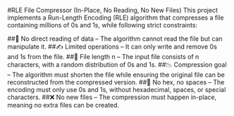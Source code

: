 #RLE File Compressor (In-Place, No Reading, No New Files)
This project implements a Run-Length Encoding (RLE) algorithm that compresses a file containing millions of 0s and 1s, while following strict constraints:

##🚫 No direct reading of data – The algorithm cannot read the file but can manipulate it.
##✍️ Limited operations – It can only write and remove 0s and 1s from the file.
##📏 File length n – The input file consists of n characters, with a random distribution of 0s and 1s.
##📉 Compression goal – The algorithm must shorten the file while ensuring the original file can be reconstructed from the compressed version.
##🔢 No hex, no spaces – The encoding must only use 0s and 1s, without hexadecimal, spaces, or special characters.
##❌ No new files – The compression must happen in-place, meaning no extra files can be created.
